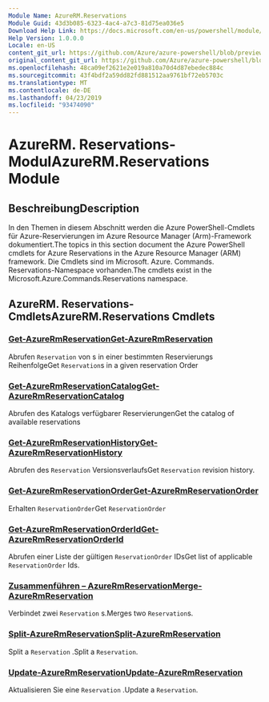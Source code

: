 ```yaml
---
Module Name: AzureRM.Reservations
Module Guid: 43d3b085-6323-4ac4-a7c3-81d75ea036e5
Download Help Link: https://docs.microsoft.com/en-us/powershell/module/azurerm.reservations
Help Version: 1.0.0.0
Locale: en-US
content_git_url: https://github.com/Azure/azure-powershell/blob/preview/src/ResourceManager/Reservations/Commands.Reservations/help/AzureRM.Reservations.md
original_content_git_url: https://github.com/Azure/azure-powershell/blob/preview/src/ResourceManager/Reservations/Commands.Reservations/help/AzureRM.Reservations.md
ms.openlocfilehash: 48ca09ef2621e2e019a810a70d4d87ebedec884c
ms.sourcegitcommit: 43f4bdf2a59dd82fd881512aa9761bf72eb5703c
ms.translationtype: MT
ms.contentlocale: de-DE
ms.lasthandoff: 04/23/2019
ms.locfileid: "93474090"
---
```

# <span data-ttu-id="325d1-101">AzureRM. Reservations-Modul</span><span class="sxs-lookup"><span data-stu-id="325d1-101">AzureRM.Reservations Module</span></span>
## <span data-ttu-id="325d1-102">Beschreibung</span><span class="sxs-lookup"><span data-stu-id="325d1-102">Description</span></span>
<span data-ttu-id="325d1-103">In den Themen in diesem Abschnitt werden die Azure PowerShell-Cmdlets für Azure-Reservierungen im Azure Resource Manager (Arm)-Framework dokumentiert.</span><span class="sxs-lookup"><span data-stu-id="325d1-103">The topics in this section document the Azure PowerShell cmdlets for Azure Reservations in the Azure Resource Manager (ARM) framework.</span></span> <span data-ttu-id="325d1-104">Die Cmdlets sind im Microsoft. Azure. Commands. Reservations-Namespace vorhanden.</span><span class="sxs-lookup"><span data-stu-id="325d1-104">The cmdlets exist in the Microsoft.Azure.Commands.Reservations namespace.</span></span>

## <span data-ttu-id="325d1-105">AzureRM. Reservations-Cmdlets</span><span class="sxs-lookup"><span data-stu-id="325d1-105">AzureRM.Reservations Cmdlets</span></span>
### [<span data-ttu-id="325d1-106">Get-AzureRmReservation</span><span class="sxs-lookup"><span data-stu-id="325d1-106">Get-AzureRmReservation</span></span>](Get-AzureRmReservation.md)
<span data-ttu-id="325d1-107">Abrufen `Reservation` von s in einer bestimmten Reservierungs Reihenfolge</span><span class="sxs-lookup"><span data-stu-id="325d1-107">Get `Reservation`s in a given reservation Order</span></span>

### [<span data-ttu-id="325d1-108">Get-AzureRmReservationCatalog</span><span class="sxs-lookup"><span data-stu-id="325d1-108">Get-AzureRmReservationCatalog</span></span>](Get-AzureRmReservationCatalog.md)
<span data-ttu-id="325d1-109">Abrufen des Katalogs verfügbarer Reservierungen</span><span class="sxs-lookup"><span data-stu-id="325d1-109">Get the catalog of available reservations</span></span>

### [<span data-ttu-id="325d1-110">Get-AzureRmReservationHistory</span><span class="sxs-lookup"><span data-stu-id="325d1-110">Get-AzureRmReservationHistory</span></span>](Get-AzureRmReservationHistory.md)
<span data-ttu-id="325d1-111">Abrufen des `Reservation` Versionsverlaufs</span><span class="sxs-lookup"><span data-stu-id="325d1-111">Get `Reservation` revision history.</span></span>

### [<span data-ttu-id="325d1-112">Get-AzureRmReservationOrder</span><span class="sxs-lookup"><span data-stu-id="325d1-112">Get-AzureRmReservationOrder</span></span>](Get-AzureRmReservationOrder.md)
<span data-ttu-id="325d1-113">Erhalten `ReservationOrder`</span><span class="sxs-lookup"><span data-stu-id="325d1-113">Get `ReservationOrder`</span></span>

### [<span data-ttu-id="325d1-114">Get-AzureRmReservationOrderId</span><span class="sxs-lookup"><span data-stu-id="325d1-114">Get-AzureRmReservationOrderId</span></span>](Get-AzureRmReservationOrderId.md)
<span data-ttu-id="325d1-115">Abrufen einer Liste der gültigen `ReservationOrder` IDs</span><span class="sxs-lookup"><span data-stu-id="325d1-115">Get list of applicable `ReservationOrder` Ids.</span></span>

### [<span data-ttu-id="325d1-116">Zusammenführen – AzureRmReservation</span><span class="sxs-lookup"><span data-stu-id="325d1-116">Merge-AzureRmReservation</span></span>](Merge-AzureRmReservation.md)
<span data-ttu-id="325d1-117">Verbindet zwei `Reservation` s.</span><span class="sxs-lookup"><span data-stu-id="325d1-117">Merges two `Reservation`s.</span></span>

### [<span data-ttu-id="325d1-118">Split-AzureRmReservation</span><span class="sxs-lookup"><span data-stu-id="325d1-118">Split-AzureRmReservation</span></span>](Split-AzureRmReservation.md)
<span data-ttu-id="325d1-119">Split a `Reservation` .</span><span class="sxs-lookup"><span data-stu-id="325d1-119">Split a `Reservation`.</span></span>

### [<span data-ttu-id="325d1-120">Update-AzureRmReservation</span><span class="sxs-lookup"><span data-stu-id="325d1-120">Update-AzureRmReservation</span></span>](Update-AzureRmReservation.md)
<span data-ttu-id="325d1-121">Aktualisieren Sie eine `Reservation` .</span><span class="sxs-lookup"><span data-stu-id="325d1-121">Update a `Reservation`.</span></span>

